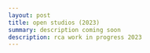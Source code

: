 ```yaml
---
layout: post
title: open studios (2023)
summary: description coming soon
description: rca work in progress 2023
---
```


